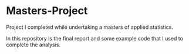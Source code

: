 # Masters-Project
Project I completed while undertaking a masters of applied statistics.

In this repository is the final report and some example code that I used to complete the analysis.
